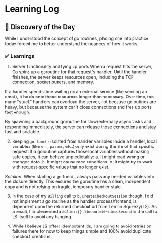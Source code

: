 # Learning Log

## 🤔 Discovery of the Day
While I understood the concept of go routines, placing one into practice today forced me to better understand the nuances of how it works. 


### ✅ Learnings
1. Server functionality and tying up ports
When a request hits the server, Go spins up a goroutine for that request's handler. Until the handler finishes, the server keeps resources open, including the TCP connection, socket buffers, and memory.

If a handler spends time waiting on an external service (like sending an email), it holds onto those resources longer than necessary. Over time, too many "stuck" handlers can overload the server, not because goroutines are heavy, but because the system can't close connections and free up ports fast enough.

By spawning a background goroutine for slow/externally async tasks and responding immediately, the server can release those connections and stay fast and scalable.

2. Keeping `go func()` isolated from handler variables
Inside a handler, local variables (like `err`, `params`, etc.) only exist during the life of that specific request. If a goroutine captures those local variables without making safe copies, it can behave unpredictably:
a. It might read wrong or changed data.
b. It might cause race conditions.
c. It might try to work with request-specific values that no longer exist.

*Solution:*
When starting a go func(), always pass any needed variables into the closure directly. This ensures the goroutine has a clean, independent copy and is not relying on fragile, temporary handler state.

3. In the case of my `Billing` call to `b.CreateCheckoutSession` though, I did not implement a go routine as the handler process/frontend, is dependent upon the returned checkout url from Lemon Squeezy(LS). As a result, I implemented a `&Client{}.Timeout=10*time.Second` in the call to LS itself to avoid any hanging. 

4. While I believe LS offers idempotent ids, I am going to avoid retries on failures there for now to keep things simple and 100% avoid duplicate checkout creations. 